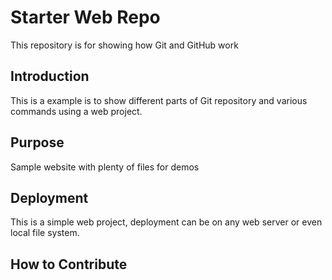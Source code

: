 # Starter Web Repo

This repository is for showing how Git and GitHub work

## Introduction

This is a example is to show different parts of Git repository and various commands using a web project.

## Purpose

Sample website with plenty of files for demos

## Deployment

This is a simple web project, deployment can be on any web server or even local file system.

## How to Contribute
